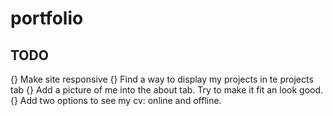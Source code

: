 # portfolio

## TODO

{} Make site responsive
{} Find a way to display my projects in te projects tab
{} Add a picture of me into the about tab. Try to make it fit an look good.
{} Add two options to see my cv: online and offline.
